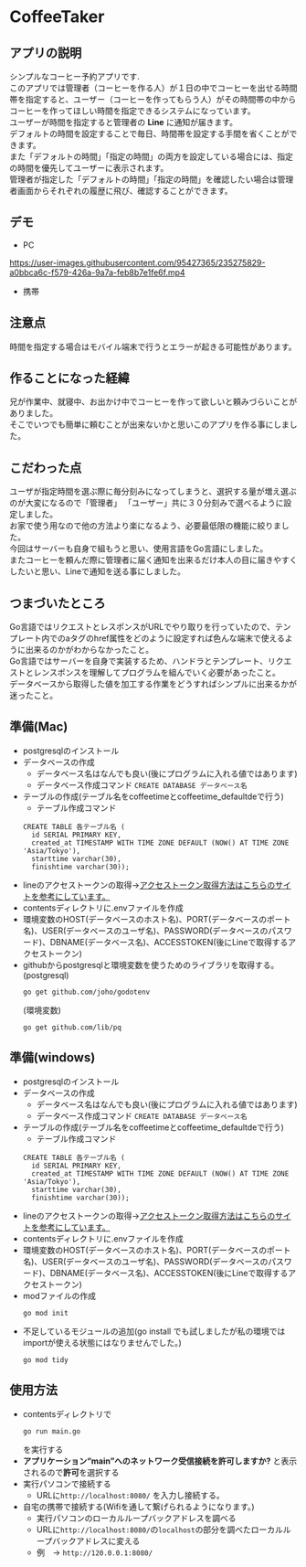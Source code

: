 # CoffeeTaker
  ## アプリの説明
  シンプルなコーヒー予約アプリです.<br>
  このアプリでは管理者（コーヒーを作る人）が１日の中でコーヒーを出せる時間帯を指定すると、ユーザー（コーヒーを作ってもらう人）がその時間帯の中からコーヒーを作ってほしい時間を指定できるシステムになっています。<br>
  ユーザーが時間を指定すると管理者の **Line** に通知が届きます。<br>
  デフォルトの時間を設定することで毎日、時間帯を設定する手間を省くことができます。<br>
  また「デフォルトの時間」「指定の時間」の両方を設定している場合には、指定の時間を優先してユーザーに表示されます。<br>
  管理者が指定した「デフォルトの時間」「指定の時間」を確認したい場合は管理者画面からそれぞれの履歴に飛び、確認することができます。
  
  ## デモ
  - PC
  

https://user-images.githubusercontent.com/95427365/235275829-a0bbca6c-f579-426a-9a7a-feb8b7e1fe6f.mp4


  - 携帯
  
  ## 注意点
  時間を指定する場合はモバイル端末で行うとエラーが起きる可能性があります。
  
  ## 作ることになった経緯
  兄が作業中、就寝中、お出かけ中でコーヒーを作って欲しいと頼みづらいことがありました。<br>
  そこでいつでも簡単に頼むことが出来ないかと思いこのアプリを作る事にしました。
  
  ## こだわった点
  ユーザが指定時間を選ぶ際に毎分刻みになってしまうと、選択する量が増え選ぶのが大変になるので「管理者」 「ユーザー」共に３０分刻みで選べるように設定しました。<br>
  お家で使う用なので他の方法より楽になるよう、必要最低限の機能に絞りました。<br>
  今回はサーバーも自身で組もうと思い、使用言語をGo言語にしました。<br>
  またコーヒーを頼んだ際に管理者に届く通知を出来るだけ本人の目に届きやすくしたいと思い、Lineで通知を送る事にしました。
  
  ## つまづいたところ
  Go言語ではリクエストとレスポンスがURLでやり取りを行っていたので、テンプレート内でのaタグのhref属性をどのように設定すれば色んな端末で使えるように出来るのかがわからなかったこと。<br>
  Go言語ではサーバーを自身で実装するため、ハンドラとテンプレート、リクエストとレンスポンスを理解してプログラムを組んでいく必要があったこと。<br>
  データベースから取得した値を加工する作業をどうすればシンプルに出来るかが迷ったこと。
  
  
  ## 準備(Mac)
  - postgresqlのインストール
  - データベースの作成
      - データベース名はなんでも良い(後にプログラムに入れる値ではあります)<br>
      - データベース作成コマンド
      ``` CREATE DATABASE データベース名 ```
  - テーブルの作成(テーブル名をcoffeetimeとcoffeetime_defaultdeで行う)
    - テーブル作成コマンド<br>
    ```postgresql
    CREATE TABLE 各テーブル名 (
	  id SERIAL PRIMARY KEY,
	  created_at TIMESTAMP WITH TIME ZONE DEFAULT (NOW() AT TIME ZONE 'Asia/Tokyo'),
	  starttime varchar(30),
	  finishtime varchar(30));
    ```
  - lineのアクセストークンの取得→[アクセストークン取得方法はこちらのサイトを参考にしています。](https://firestorage.jp/business/line-notify/)
  - contentsディレクトリに.envファイルを作成
  - 環境変数のHOST(データベースのホスト名)、PORT(データベースのポート名)、USER(データベースのユーザ名)、PASSWORD(データベースのパスワード)、DBNAME(データベース名)、ACCESSTOKEN(後にLineで取得するアクセストークン)
  - githubからpostgresqlと環境変数を使うためのライブラリを取得する。
    (postgresql)
    ```
    go get github.com/joho/godotenv
    ```
    (環境変数)
    ```
    go get github.com/lib/pq
    ```
  
  ## 準備(windows)
   - postgresqlのインストール
   - データベースの作成
       - データベース名はなんでも良い(後にプログラムに入れる値ではあります)<br>
       - データベース作成コマンド
       ``` CREATE DATABASE データベース名 ```
  - テーブルの作成(テーブル名をcoffeetimeとcoffeetime_defaultdeで行う)
    - テーブル作成コマンド<br>
    ```postgresql
    CREATE TABLE 各テーブル名 (
	  id SERIAL PRIMARY KEY,
	  created_at TIMESTAMP WITH TIME ZONE DEFAULT (NOW() AT TIME ZONE 'Asia/Tokyo'),
	  starttime varchar(30),
	  finishtime varchar(30));
    ```
  - lineのアクセストークンの取得→[アクセストークン取得方法はこちらのサイトを参考にしています。](https://firestorage.jp/business/line-notify/)
  - contentsディレクトリに.envファイルを作成
  - 環境変数のHOST(データベースのホスト名)、PORT(データベースのポート名)、USER(データベースのユーザ名)、PASSWORD(データベースのパスワード)、DBNAME(データベース名)、ACCESSTOKEN(後にLineで取得するアクセストークン)
  - modファイルの作成
    ```
    go mod init 
    ```
  - 不足しているモジュールの追加(go install でも試しましたが私の環境ではimportが使える状態にはなりませんでした。)
    ```
    go mod tidy
    ```
  
  ## 使用方法
  - contentsディレクトリで
    ```
    go run main.go 
    ```
    を実行する
  - **アプリケーション“main”へのネットワーク受信接続を許可しますか?** と表示されるので**許可**を選択する
  - 実行パソコンで接続する
  	- URLに```http://localhost:8080/``` を入力し接続する。
  - 自宅の携帯で接続する(Wifiを通して繋げられるようになります。)
  	- 実行パソコンのローカルループバックアドレスを調べる
  	- URLに```http://localhost:8080/```の```localhost```の部分を調べたローカルループバックアドレスに変える
  	- 例　→ ```http://120.0.0.1:8080/```
  	
  
